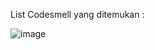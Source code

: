 List Codesmell yang ditemukan : 


![image](https://github.com/Zaky-Git/1302213067-UTS-MKPL/assets/46282283/411a47e3-64d3-401e-8577-65c4ba51c24a)
